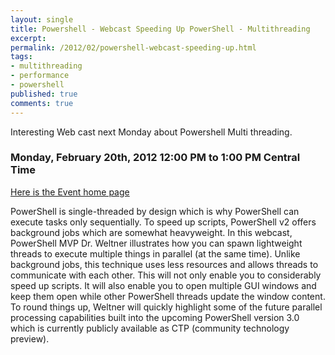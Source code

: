 ```yaml
---
layout: single
title: Powershell - Webcast Speeding Up PowerShell - Multithreading
excerpt: 
permalink: /2012/02/powershell-webcast-speeding-up.html
tags: 
- multithreading
- performance
- powershell
published: true
comments: true
---
```

Interesting Web cast next Monday about Powershell Multi threading.

###  Monday, February 20th, 2012 12:00 PM to 1:00 PM Central Time

<a href="https://www.vconferenceonline.com/event/regeventweb.aspx?id=541" target="_blank">Here is the Event home page</a>

PowerShell is single-threaded by design which is why PowerShell can  execute tasks only sequentially. To speed up scripts, PowerShell v2  offers background jobs which are somewhat heavyweight. In this webcast,  PowerShell MVP Dr. Weltner illustrates how you can spawn lightweight  threads to execute multiple things in parallel (at the same time).  Unlike background jobs, this technique uses less resources and allows  threads to communicate with each other. This will not only enable you to  considerably speed up scripts. It will also enable you to open multiple  GUI windows and keep them open while other PowerShell threads update  the window content. To round things up, Weltner will quickly highlight  some of the future parallel processing capabilities built into the  upcoming PowerShell version 3.0 which is currently publicly available as  CTP (community technology preview).
